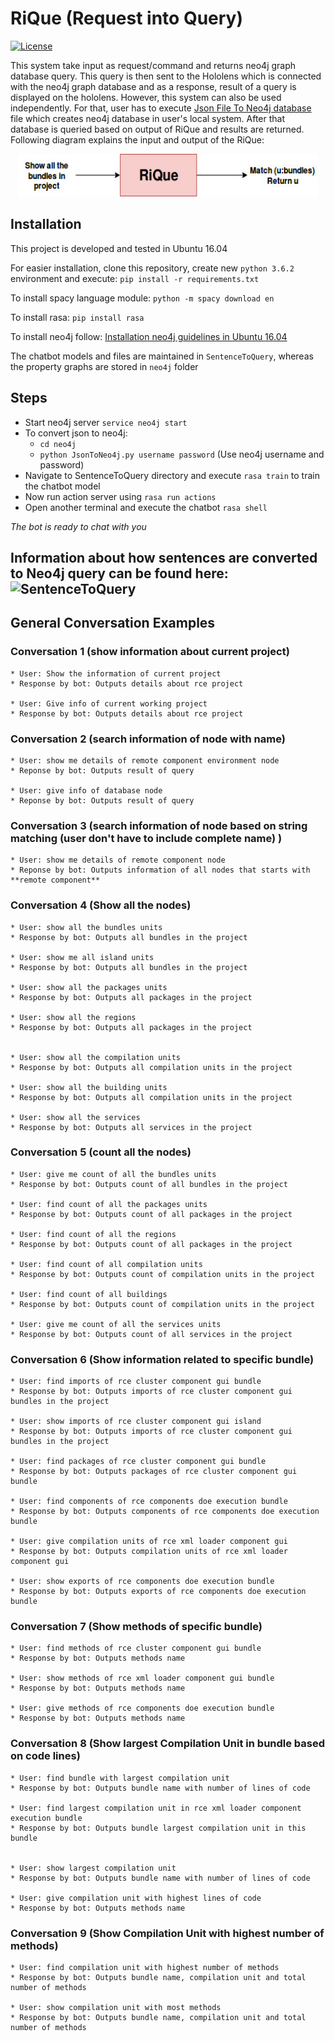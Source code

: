 # RiQue (Request into Query)

[![License](https://img.shields.io/badge/License-Apache%202.0-blue.svg)](https://github.com/DLR-SC/RiQue/blob/master/LICENSE)

This system take input as request/command and returns neo4j graph database query. This query is then sent to the Hololens which is connected with the neo4j graph database and as a response, result of a query is displayed on the hololens. However, this system can also be used independently. For that, user has to execute [Json File To Neo4j database](https://github.com/DLR-SC/RiQue/blob/master/neo4j/JsonToNeo4j.py) file which creates neo4j database in user's local system. After that database is queried based on output of RiQue and results are returned. Following diagram explains the input and output of the RiQue:

<p align="center">
  <img width="480" height="68" src="./images/RiQue_diagram.jpg">
</p>

## Installation

This project is developed and tested in Ubuntu 16.04

For easier installation, clone this repository, create new `python 3.6.2` environment and execute: `pip install -r requirements.txt`

To install spacy language module: `python -m spacy download en`

To install rasa: `pip install rasa`

To install neo4j follow: [Installation neo4j guidelines in Ubuntu 16.04](https://datawookie.netlify.com/blog/2016/09/installing-neo4j-on-ubuntu-16.04/)

The chatbot models and files are maintained in `SentenceToQuery`, whereas the property graphs are stored in `neo4j` folder

## Steps

* Start neo4j server `service neo4j start`
* To convert json to neo4j:
	* `cd neo4j`
	* `python JsonToNeo4j.py username password` (Use neo4j username and password)
* Navigate to SentenceToQuery directory and execute `rasa train` to train the chatbot model
* Now run action server using `rasa run actions`
* Open another terminal and execute the chatbot `rasa shell`

*The bot is ready to chat with you*

## Information about how sentences are converted to Neo4j query can be found here: ![SentenceToQuery](https://github.com/DLR-SC/RiQue/tree/master/SentenceToQuery)

## General Conversation Examples

### Conversation 1 (show information about current project) 

```
* User: Show the information of current project
* Response by bot: Outputs details about rce project

* User: Give info of current working project
* Response by bot: Outputs details about rce project
```
### Conversation 2 (search information of node with name)

```
* User: show me details of remote component environment node
* Reponse by bot: Outputs result of query 

* User: give info of database node
* Reponse by bot: Outputs result of query 
```

### Conversation 3 (search information of node based on string matching (user don't have to include complete name) )

```
* User: show me details of remote component node
* Reponse by bot: Outputs information of all nodes that starts with **remote component**
```

### Conversation 4 (Show all the nodes) 

```
* User: show all the bundles units
* Response by bot: Outputs all bundles in the project

* User: show me all island units
* Response by bot: Outputs all bundles in the project

* User: show all the packages units
* Response by bot: Outputs all packages in the project

* User: show all the regions
* Response by bot: Outputs all packages in the project


* User: show all the compilation units
* Response by bot: Outputs all compilation units in the project

* User: show all the building units
* Response by bot: Outputs all compilation units in the project

* User: show all the services
* Response by bot: Outputs all services in the project
```


### Conversation 5 (count all the nodes) 

```
* User: give me count of all the bundles units
* Response by bot: Outputs count of all bundles in the project

* User: find count of all the packages units
* Response by bot: Outputs count of all packages in the project

* User: find count of all the regions 
* Response by bot: Outputs count of all packages in the project

* User: find count of all compilation units
* Response by bot: Outputs count of compilation units in the project

* User: find count of all buildings
* Response by bot: Outputs count of compilation units in the project

* User: give me count of all the services units
* Response by bot: Outputs count of all services in the project
```

### Conversation 6 (Show information related to specific bundle) 

```
* User: find imports of rce cluster component gui bundle
* Response by bot: Outputs imports of rce cluster component gui  bundles in the project

* User: show imports of rce cluster component gui island
* Response by bot: Outputs imports of rce cluster component gui  bundles in the project

* User: find packages of rce cluster component gui bundle
* Response by bot: Outputs packages of rce cluster component gui bundle

* User: find components of rce components doe execution bundle
* Response by bot: Outputs components of rce components doe execution bundle

* User: give compilation units of rce xml loader component gui
* Response by bot: Outputs compilation units of rce xml loader component gui

* User: show exports of rce components doe execution bundle
* Response by bot: Outputs exports of rce components doe execution bundle
```

### Conversation 7 (Show methods of specific bundle) 

```
* User: find methods of rce cluster component gui bundle
* Response by bot: Outputs methods name 

* User: show methods of rce xml loader component gui bundle
* Response by bot: Outputs methods name 

* User: give methods of rce components doe execution bundle
* Response by bot: Outputs methods name 
```

### Conversation 8 (Show largest Compilation Unit  in bundle based on code lines) 

```
* User: find bundle with largest compilation unit
* Response by bot: Outputs bundle name with number of lines of code

* User: find largest compilation unit in rce xml loader component execution bundle 
* Response by bot: Outputs bundle largest compilation unit in this bundle


* User: show largest compilation unit
* Response by bot: Outputs bundle name with number of lines of code

* User: give compilation unit with highest lines of code
* Response by bot: Outputs methods name 
```

### Conversation 9 (Show Compilation Unit with highest number of methods) 

```
* User: find compilation unit with highest number of methods
* Response by bot: Outputs bundle name, compilation unit and total number of methods

* User: show compilation unit with most methods
* Response by bot: Outputs bundle name, compilation unit and total number of methods
```
